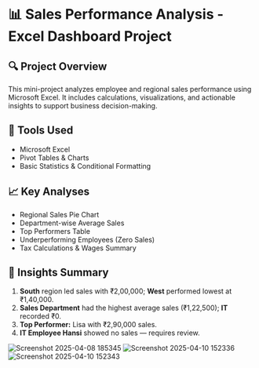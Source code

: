 # 📊 Sales Performance Analysis - Excel Dashboard Project

## 🔍 Project Overview
This mini-project analyzes employee and regional sales performance using Microsoft Excel. It includes calculations, visualizations, and actionable insights to support business decision-making.

## 🧰 Tools Used
- Microsoft Excel
- Pivot Tables & Charts
- Basic Statistics & Conditional Formatting

## 📈 Key Analyses
- Regional Sales Pie Chart
- Department-wise Average Sales
- Top Performers Table
- Underperforming Employees (Zero Sales)
- Tax Calculations & Wages Summary

## 📌 Insights Summary
1. **South** region led sales with ₹2,00,000; **West** performed lowest at ₹1,40,000.
2. **Sales Department** had the highest average sales (₹1,22,500); **IT** recorded ₹0.
3. **Top Performer:** Lisa with ₹2,90,000 sales.
4. **IT Employee Hansi** showed no sales — requires review.

![Screenshot 2025-04-08 185345](https://github.com/user-attachments/assets/e269d0ff-d731-4e8d-82e2-a49981d66132)
![Screenshot 2025-04-10 152336](https://github.com/user-attachments/assets/aef263b6-9ad5-409e-8bd8-9ab7e51f557e)
![Screenshot 2025-04-10 152343](https://github.com/user-attachments/assets/5a5cd077-d81a-44c0-952a-ef84bd48ddd8)
